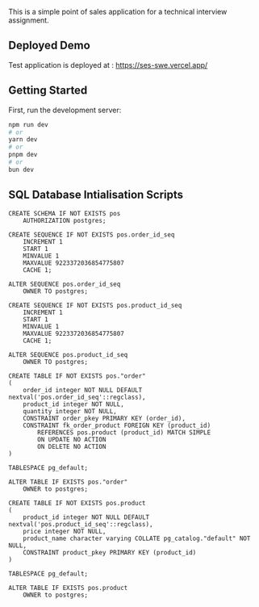 This is a simple point of sales application for a technical interview assignment.

## Deployed Demo

Test application is deployed at : https://ses-swe.vercel.app/

## Getting Started

First, run the development server:

```bash
npm run dev
# or
yarn dev
# or
pnpm dev
# or
bun dev
```

## SQL Database Intialisation Scripts

```
CREATE SCHEMA IF NOT EXISTS pos
    AUTHORIZATION postgres;
	
CREATE SEQUENCE IF NOT EXISTS pos.order_id_seq
    INCREMENT 1
    START 1
    MINVALUE 1
    MAXVALUE 9223372036854775807
    CACHE 1;

ALTER SEQUENCE pos.order_id_seq
    OWNER TO postgres;
	
CREATE SEQUENCE IF NOT EXISTS pos.product_id_seq
    INCREMENT 1
    START 1
    MINVALUE 1
    MAXVALUE 9223372036854775807
    CACHE 1;

ALTER SEQUENCE pos.product_id_seq
    OWNER TO postgres;
	
CREATE TABLE IF NOT EXISTS pos."order"
(
    order_id integer NOT NULL DEFAULT nextval('pos.order_id_seq'::regclass),
    product_id integer NOT NULL,
    quantity integer NOT NULL,
    CONSTRAINT order_pkey PRIMARY KEY (order_id),
    CONSTRAINT fk_order_product FOREIGN KEY (product_id)
        REFERENCES pos.product (product_id) MATCH SIMPLE
        ON UPDATE NO ACTION
        ON DELETE NO ACTION
)

TABLESPACE pg_default;

ALTER TABLE IF EXISTS pos."order"
    OWNER to postgres;
	
CREATE TABLE IF NOT EXISTS pos.product
(
    product_id integer NOT NULL DEFAULT nextval('pos.product_id_seq'::regclass),
    price integer NOT NULL,
    product_name character varying COLLATE pg_catalog."default" NOT NULL,
    CONSTRAINT product_pkey PRIMARY KEY (product_id)
)

TABLESPACE pg_default;

ALTER TABLE IF EXISTS pos.product
    OWNER to postgres;
```